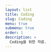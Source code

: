 ```yaml
---
layout: list
title: Coding
slug: Coding
menu: true
submenu: true
order: 1
description: >
  Coding을 위한 자료.
---
```

